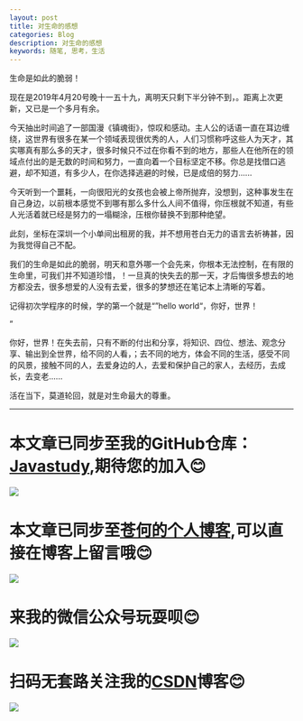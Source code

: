 ```yaml
---
layout: post
title: 对生命的感想
categories: Blog
description: 对生命的感想
keywords: 随笔, 思考，生活
---
```


生命是如此的脆弱！

现在是2019年4月20号晚十一五十九，离明天只剩下半分钟不到，。距离上次更新，又已是一个多月有余。



今天抽出时间追了一部国漫《镇魂街》，惊叹和感动。主人公的话语一直在耳边缠绕，这世界有很多在某一个领域表现很优秀的人，人们习惯称呼这些人为天才，其实哪真有那么多的天才，很多时候只不过在你看不到的地方，那些人在他所在的领域点付出的是无数的时间和努力，一直向着一个目标坚定不移。你总是找借口逃避，却不知道，有多少人，在你选择逃避的时候，已是成倍的努力......



今天听到一个噩耗，一向很阳光的女孩也会被上帝所抛弃，没想到，这种事发生在自己身边，以前根本感觉不到哪有那么多什么人间不值得，你压根就不知道，有些人光活着就已经是努力的一塌糊涂，压根你替换不到那种绝望。



此刻，坐标在深圳一个小单间出租房的我，并不想用苍白无力的语言去祈祷甚，因为我觉得自己不配。



我们的生命是如此的脆弱，明天和意外哪一个会先来，你根本无法控制，在有限的生命里，可我们并不知道珍惜，！一旦真的快失去的那一天，才后悔很多想去的地方都没去，很多想爱的人没有去爱，很多的梦想还在笔记本上清晰的写着。



记得初次学程序的时候，学的第一个就是“”hello world“，你好，世界！

”

你好，世界！在失去前，只有不断的付出和分享，将知识、四位、想法、观念分享、输出到全世界，给不同的人看，；去不同的地方，体会不同的生活，感受不同的风景，接触不同的人，去爱身边的人，去爱和保护自己的家人，去经历，去成长，去变老......





活在当下，莫道轮回，就是对生命最大的尊重。


------
# 本文章已同步至我的GitHub仓库：<a href="https://github.com/freestylefly/javaStudy">Javastudy</a>,期待您的加入:blush:
<img src="http://pp8g2fyug.bkt.clouddn.com/github.jpg" width=""/>

# 本文章已同步至<a href="https://freestylefly.github.io/">苍何的个人博客</a>,可以直接在博客上留言哦:blush:
<img src="http://pp8g2fyug.bkt.clouddn.com/myblog..png" width=""/>

# 来我的微信公众号玩耍呗:blush:
<img src="http://pp8g2fyug.bkt.clouddn.com/weixingongzhonghao.jpg" width=""/>

# 扫码无套路关注我的<a href="https://blog.csdn.net/qq_43270074?orderby=UpdateTime">CSDN</a>博客:blush:
<img src="http://pp8g2fyug.bkt.clouddn.com/CSDN.png" width=""/>